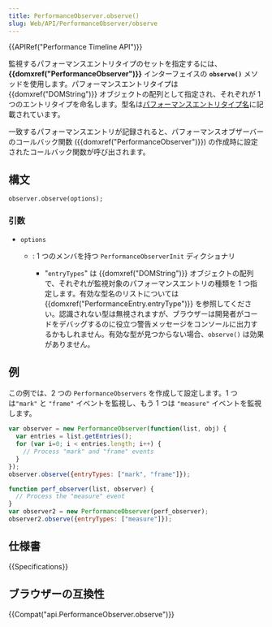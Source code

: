 ```yaml
---
title: PerformanceObserver.observe()
slug: Web/API/PerformanceObserver/observe
---
```


{{APIRef("Performance Timeline API")}}

監視するパフォーマンスエントリタイプのセットを指定するには、**{{domxref("PerformanceObserver")}}** インターフェイスの **`observe()`** メソッドを使用します。パフォーマンスエントリタイプは {{domxref("DOMString")}} オブジェクトの配列として指定され、それぞれが 1 つのエントリタイプを命名します。型名は[パフォーマンスエントリタイプ名](/ja/docs/Web/API/PerformanceEntry/entryType)に記載されています。

一致するパフォーマンスエントリが記録されると、パフォーマンスオブザーバーのコールバック関数 ({{domxref("PerformanceObserver")}}) の作成時に設定されたコールバック関数が呼び出されます。

## 構文

```
observer.observe(options);
```

### 引数

- `options`

  - : 1 つのメンバを持つ `PerformanceObserverInit` ディクショナリ

    - "`entryTypes`" は {{domxref("DOMString")}} オブジェクトの配列で、それぞれが監視対象のパフォーマンスエントリの種類を 1 つ指定します。有効な型名のリストについては {{domxref("PerformanceEntry.entryType")}} を参照してください。認識されない型は無視されますが、ブラウザーは開発者がコードをデバッグするのに役立つ警告メッセージをコンソールに出力するかもしれません。有効な型が見つからない場合、`observe()` は効果がありません。

## 例

この例では、2 つの `PerformanceObservers` を作成して設定します。1 つは`"mark"` と `"frame"` イベントを監視し、もう 1 つは `"measure"` イベントを監視します。

```js
var observer = new PerformanceObserver(function(list, obj) {
  var entries = list.getEntries();
  for (var i=0; i < entries.length; i++) {
    // Process "mark" and "frame" events
  }
});
observer.observe({entryTypes: ["mark", "frame"]});

function perf_observer(list, observer) {
  // Process the "measure" event
}
var observer2 = new PerformanceObserver(perf_observer);
observer2.observe({entryTypes: ["measure"]});
```

## 仕様書

{{Specifications}}

## ブラウザーの互換性

{{Compat("api.PerformanceObserver.observe")}}
